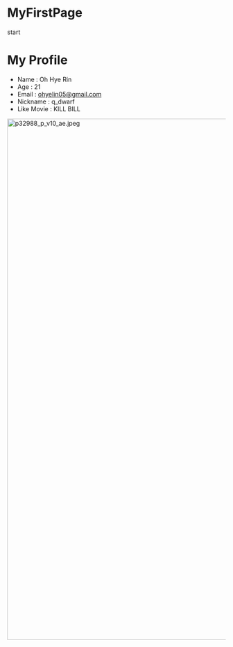 # MyFirstPage
start

# My Profile
  * Name : Oh Hye Rin
  * Age : 21
  * Email : ohyelin05@gmail.com
  * Nickname : q_dwarf
  * Like Movie : KILL BILL
 <p><img id="se_object_163522599466029762" src="https://blogfiles.pstatic.net/MjAyMTEwMjZfMTQ1/MDAxNjM1MjI1OTk0NDUz.ygDnJz2EaKMdq_F02tj0C-ToidEW28ymFrflc764JI8g.eJOd555Yv4tzHpLFOP6dG8wi1fE2PdBKeHYZU_r1748g.JPEG.sosey87/p32988_p_v10_ae.jpeg" class="__se_object" s_type="attachment" s_subtype="photo" width="900" height="1200" rwidth="900" rheight="1200" imgqe="true" title="p32988_p_v10_ae.jpeg" jsonvalue="%7B%7D" align="" style=" width:900px; height:1200px; rwidth:900px; rheight:1200px;"><br></p>
